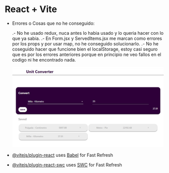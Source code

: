 # React + Vite

- Errores o Cosas que no he conseguido:

  .- No he usado redux, nuca antes lo habia usado y lo queria hacer con lo que ya sabia.
  .- En Form.jsx y ServedItems.jsx me marcan como errores por los props y por usar map, no he conseguido solucionarlo.
  .- No he coseguido hacer que funcione bien el localStorage, estoy casi seguro que es por los errores anteriores porque en principio ne veo fallos en el codigo ni he encontrado nada.

  ![IMG WEB](./public/img-web.png)

- [@vitejs/plugin-react](https://github.com/vitejs/vite-plugin-react/blob/main/packages/plugin-react/README.md) uses [Babel](https://babeljs.io/) for Fast Refresh
- [@vitejs/plugin-react-swc](https://github.com/vitejs/vite-plugin-react-swc) uses [SWC](https://swc.rs/) for Fast Refresh
